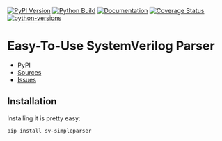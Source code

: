 [![PyPI Version](https://badge.fury.io/py/sv-simpleparser.svg)](https://badge.fury.io/py/sv-simpleparser)
[![Python Build](https://github.com/ericsmacedo/sv-simpleparser/actions/workflows/main.yml/badge.svg)](https://github.com/ericsmacedo/sv-simpleparser/actions/workflows/main.yml)
[![Documentation](https://readthedocs.org/projects/sv-simpleparser/badge/?version=stable)](https://sv-simpleparser.readthedocs.io/en/stable/)
[![Coverage Status](https://coveralls.io/repos/github/ericsmacedo/sv-simpleparser/badge.svg?branch=main)](https://coveralls.io/github/ericsmacedo/sv-simpleparser?branch=main)
[![python-versions](https://img.shields.io/pypi/pyversions/sv-simpleparser.svg)](https://pypi.python.org/pypi/sv-simpleparser)

# Easy-To-Use SystemVerilog Parser

* [PyPI](https://pypi.org/project/sv-simpleparser/)
* [Sources](https://github.com/ericsmacedo/sv-simpleparser)
* [Issues](https://github.com/ericsmacedo/sv-simpleparser/issues)

## Installation

Installing it is pretty easy:

```bash
pip install sv-simpleparser
```
